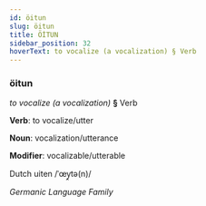```yaml
---
id: öitun
slug: öitun
title: ÖİTUN
sidebar_position: 32
hoverText: to vocalize (a vocalization) § Verb
---
```


### öitun

*to vocalize (a vocalization)* **§** Verb

**Verb**: to vocalize/utter

**Noun**: vocalization/utterance

**Modifier**: vocalizable/utterable

Dutch uiten /ˈœy̯tə(n)/

*Germanic Language Family*